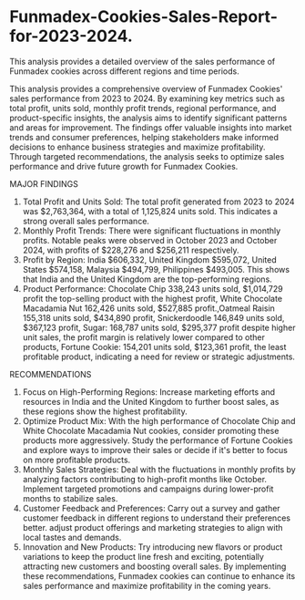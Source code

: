 # Funmadex-Cookies-Sales-Report-for-2023-2024.
This analysis provides a detailed overview of the sales performance of Funmadex cookies across different regions and time periods.

This analysis provides a comprehensive overview of Funmadex Cookies' sales performance from 2023 to 2024. By examining key metrics such as total profit, units sold, monthly profit trends, regional performance, and product-specific insights, the analysis aims to identify significant patterns and areas for improvement. The findings offer valuable insights into market trends and consumer preferences, helping stakeholders make informed decisions to enhance business strategies and maximize profitability. Through targeted recommendations, the analysis seeks to optimize sales performance and drive future growth for Funmadex Cookies.

MAJOR FINDINGS
1. Total Profit and Units Sold: The total profit generated from 2023 to 2024 was $2,763,364, with a total of 1,125,824 units sold. This indicates a strong overall sales performance.
2. Monthly Profit Trends: There were significant fluctuations in monthly profits. Notable peaks were observed in October 2023 and October 2024, with profits of $228,276 and $256,211 respectively.
3. Profit by Region: India $606,332, United Kingdom $595,072, United States $574,158, Malaysia $494,799, Philippines $493,005. This shows that India and the United Kingdom are the top-performing regions.
4. Product Performance: Chocolate Chip 338,243 units sold, $1,014,729 profit the top-selling product with the highest profit, White Chocolate Macadamia Nut 162,426 units sold, $527,885 profit.,Oatmeal Raisin 155,318 units sold, $434,890 profit, Snickerdoodle 146,849 units sold, $367,123 profit, Sugar: 168,787 units sold, $295,377 profit despite higher unit sales, the profit margin is relatively lower compared to other products, Fortune Cookie: 154,201 units sold, $123,361 profit, the least profitable product, indicating a need for review or strategic adjustments.


RECOMMENDATIONS
1. Focus on High-Performing Regions: Increase marketing efforts and resources in India and the United Kingdom to further boost sales, as these regions show the highest profitability.
2. Optimize Product Mix: With the high performance of Chocolate Chip and White Chocolate Macadamia Nut cookies, consider promoting these products more aggressively. Study the performance of Fortune Cookies and explore ways to improve their sales or decide if it's better to focus on more profitable products.
3. Monthly Sales Strategies: Deal with the fluctuations in monthly profits by analyzing factors contributing to high-profit months like October. Implement targeted promotions and campaigns during lower-profit months to stabilize sales.
4. Customer Feedback and Preferences: Carry out a survey and gather customer feedback in different regions to understand their preferences better. adjust product offerings and marketing strategies to align with local tastes and demands.
5. Innovation and New Products: Try introducing new flavors or product variations to keep the product line fresh and exciting, potentially attracting new customers and boosting overall sales.
By implementing these recommendations, Funmadex cookies can continue to enhance its sales
performance and maximize profitability in the coming years.




